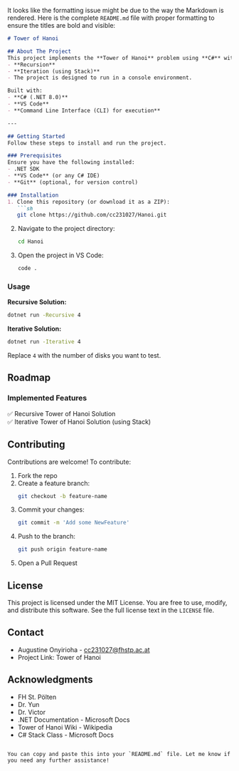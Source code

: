 It looks like the formatting issue might be due to the way the Markdown is rendered. Here is the complete `README.md` file with proper formatting to ensure the titles are bold and visible:

```markdown
# Tower of Hanoi

## About The Project
This project implements the **Tower of Hanoi** problem using **C#** with two different strategies:  
- **Recursion**  
- **Iteration (using Stack)**  
- The project is designed to run in a console environment.

Built with:
- **C# (.NET 8.0)**
- **VS Code**
- **Command Line Interface (CLI) for execution**

---

## Getting Started
Follow these steps to install and run the project.

### Prerequisites
Ensure you have the following installed:
- .NET SDK
- **VS Code** (or any C# IDE)
- **Git** (optional, for version control)

### Installation
1. Clone this repository (or download it as a ZIP):
   ```sh
   git clone https://github.com/cc231027/Hanoi.git
   ```
2. Navigate to the project directory:
   ```sh
   cd Hanoi
   ```
3. Open the project in VS Code:
   ```sh
   code .
   ```

### Usage
**Recursive Solution:**
```sh
dotnet run -Recursive 4
```

**Iterative Solution:**
```sh
dotnet run -Iterative 4
```

Replace `4` with the number of disks you want to test.

## Roadmap
### Implemented Features
✅ Recursive Tower of Hanoi Solution  
✅ Iterative Tower of Hanoi Solution (using Stack)

## Contributing 
Contributions are welcome!
To contribute:

1. Fork the repo
2. Create a feature branch:
   ```sh
   git checkout -b feature-name
   ```
3. Commit your changes:
   ```sh
   git commit -m 'Add some NewFeature'
   ```
4. Push to the branch:
   ```sh
   git push origin feature-name
   ```
5. Open a Pull Request

## License 
This project is licensed under the MIT License. You are free to use, modify, and distribute this software. See the full license text in the `LICENSE` file.

## Contact
* Augustine Onyirioha - cc231027@fhstp.ac.at
* Project Link: Tower of Hanoi

## Acknowledgments
* FH St. Pölten
* Dr. Yun
* Dr. Victor
* .NET Documentation - Microsoft Docs
* Tower of Hanoi Wiki - Wikipedia
* C# Stack Class - Microsoft Docs
```

You can copy and paste this into your `README.md` file. Let me know if you need any further assistance!